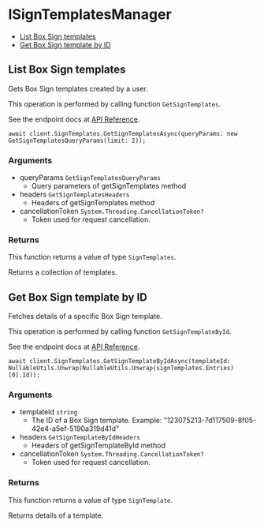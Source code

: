 # ISignTemplatesManager


- [List Box Sign templates](#list-box-sign-templates)
- [Get Box Sign template by ID](#get-box-sign-template-by-id)

## List Box Sign templates

Gets Box Sign templates created by a user.

This operation is performed by calling function `GetSignTemplates`.

See the endpoint docs at
[API Reference](https://developer.box.com/reference/get-sign-templates/).

<!-- sample get_sign_templates -->
```
await client.SignTemplates.GetSignTemplatesAsync(queryParams: new GetSignTemplatesQueryParams(limit: 2));
```

### Arguments

- queryParams `GetSignTemplatesQueryParams`
  - Query parameters of getSignTemplates method
- headers `GetSignTemplatesHeaders`
  - Headers of getSignTemplates method
- cancellationToken `System.Threading.CancellationToken?`
  - Token used for request cancellation.


### Returns

This function returns a value of type `SignTemplates`.

Returns a collection of templates.


## Get Box Sign template by ID

Fetches details of a specific Box Sign template.

This operation is performed by calling function `GetSignTemplateById`.

See the endpoint docs at
[API Reference](https://developer.box.com/reference/get-sign-templates-id/).

<!-- sample get_sign_templates_id -->
```
await client.SignTemplates.GetSignTemplateByIdAsync(templateId: NullableUtils.Unwrap(NullableUtils.Unwrap(signTemplates.Entries)[0].Id));
```

### Arguments

- templateId `string`
  - The ID of a Box Sign template. Example: "123075213-7d117509-8f05-42e4-a5ef-5190a319d41d"
- headers `GetSignTemplateByIdHeaders`
  - Headers of getSignTemplateById method
- cancellationToken `System.Threading.CancellationToken?`
  - Token used for request cancellation.


### Returns

This function returns a value of type `SignTemplate`.

Returns details of a template.


